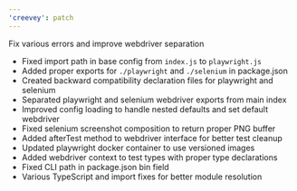 ```yaml
---
'creevey': patch
---
```


Fix various errors and improve webdriver separation

- Fixed import path in base config from `index.js` to `playwright.js`
- Added proper exports for `./playwright` and `./selenium` in package.json
- Created backward compatibility declaration files for playwright and selenium
- Separated playwright and selenium webdriver exports from main index
- Improved config loading to handle nested defaults and set default webdriver
- Fixed selenium screenshot composition to return proper PNG buffer
- Added afterTest method to webdriver interface for better test cleanup
- Updated playwright docker container to use versioned images
- Added webdriver context to test types with proper type declarations
- Fixed CLI path in package.json bin field
- Various TypeScript and import fixes for better module resolution
